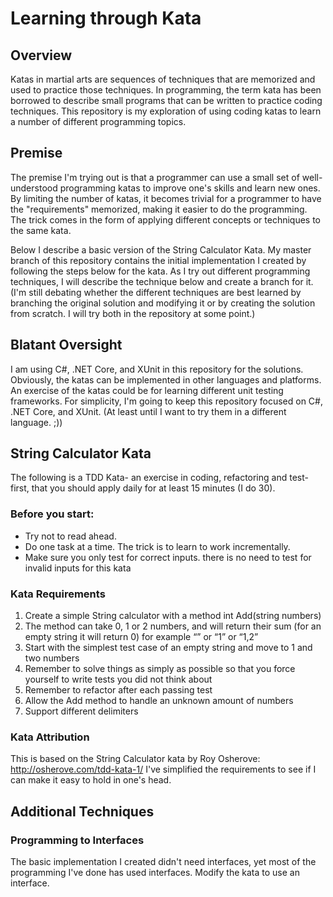 # Learning through Kata #

## Overview ##
Katas in martial arts are sequences of techniques that are memorized and used to practice those techniques.  In programming, the term kata has been borrowed to describe small programs that can be written to practice coding techniques.  This repository is my exploration of using coding katas to learn a number of different programming topics.

## Premise ##
The premise I'm trying out is that a programmer can use a small set of well-understood programming katas to improve one's skills and learn new ones.  By limiting the number of katas, it becomes trivial for a programmer to have the "requirements" memorized, making it easier to do the programming.  The trick comes in the form of applying different concepts or techniques to the same kata.

Below I describe a basic version of the String Calculator Kata.  My master branch of this repository contains the initial implementation I created by following the steps below for the kata.  As I try out different programming techniques, I will describe the technique below and create a branch for it.  (I'm still debating whether the different techniques are best learned by branching the original solution and modifying it or by creating the solution from scratch.  I will try both in the repository at some point.)

## Blatant Oversight ##
I am using C#, .NET Core, and XUnit in this repository for the solutions.  Obviously, the katas can be implemented in other languages and platforms.  An exercise of the katas could be for learning different unit testing frameworks.  For simplicity, I'm going to keep this repository focused on C#, .NET Core, and XUnit.  (At least until I want to try them in a different language. ;))

## String Calculator Kata ##
The following is a TDD Kata- an exercise in coding, refactoring and test-first, that you should apply daily for at least 15 minutes (I do 30).

### Before you start: ###
* Try not to read ahead.
* Do one task at a time. The trick is to learn to work incrementally.
* Make sure you only test for correct inputs. there is no need to test for invalid inputs for this kata

### Kata Requirements ###
1. Create a simple String calculator with a method int Add(string numbers)
2. The method can take 0, 1 or 2 numbers, and will return their sum (for an empty string it will return 0) for example “” or “1” or “1,2”
3. Start with the simplest test case of an empty string and move to 1 and two numbers
4. Remember to solve things as simply as possible so that you force yourself to write tests you did not think about
5. Remember to refactor after each passing test
6. Allow the Add method to handle an unknown amount of numbers
7. Support different delimiters

### Kata Attribution ###
This is based on the String Calculator kata by Roy Osherove:  http://osherove.com/tdd-kata-1/  I've simplified the requirements to see if I can make it easy to hold in one's head.

## Additional Techniques ##

### Programming to Interfaces ###
The basic implementation I created didn't need interfaces, yet most of the programming I've done has used interfaces.  Modify the kata to use an interface.
